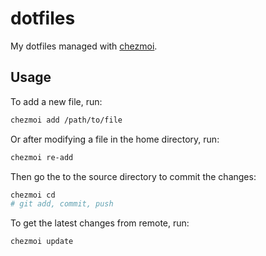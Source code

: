 # dotfiles

My dotfiles managed with [chezmoi](https://www.chezmoi.io/).

## Usage

To add a new file, run:

```bash
chezmoi add /path/to/file
```

Or after modifying a file in the home directory, run:

```bash
chezmoi re-add
```

Then go the to the source directory to commit the changes:

```bash
chezmoi cd
# git add, commit, push
```

To get the latest changes from remote, run:

```bash
chezmoi update
```
